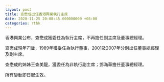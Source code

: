 ```yaml
---
layout: post
title: 查懋成出任香港興業執行主席
date: 2020-11-25 20:08:45.000000000 +08:00
categories: rthk
---
```


香港興業公布，查懋成獲委任為執行主席，不再擔任副主席及董事總經理。

查懋成現年71歲，1989年獲委任為執行董事，2001及2007年分別出任董事總經理及副主席。

查懋成的姊姊王查美龍，獲委任為非執行副主席；鄧滿華擔任董事總經理。

所有變動即日起生效。

